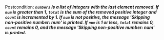 Postcondition: ***`numbers` is a list of integers with the last element removed. If `num` is greater than 1, `total` is the sum of the removed positive integer and `count` is incremented by 1. If `num` is not positive, the message 'Skipping non-positive number: num' is printed. If `num` is 1 or less, `total` remains 0, `count` remains 0, and the message 'Skipping non-positive number: num' is printed.***